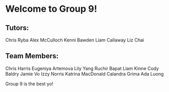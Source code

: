 # Welcome to Group 9!

## Tutors:
Chris Ryba
Alex McCulloch
Kenni Bawden
Liam Callaway
Liz Chai

## Team Members:
Chris Harris
Eugeniya Artemova
Lily Yang
Ruchir Bapat
Liam Kinne
Cody Baldry
Jamie Vo
Izzy Norris
Katrina MacDonald
Calandra Grima
Ada Luong

Group 9 is the best yo!

